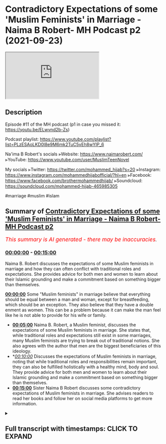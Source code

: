 # Contradictory Expectations of some 'Muslim Feminists' in Marriage - Naima B Robert- MH Podcast p2 (2021-09-23)

<iframe loading='lazy' src='https://www.youtube.com/embed/CF7uM2JcpGE'></iframe>

## Description

Episode #11 of the MH podcast
(p1 in case you missed it: https://youtu.be/ELwvnd2b-Zs)

Podcast playlist: https://www.youtube.com/playlist?list=PLzESAoLKD0l8e9M6mk2TuC5vEh8wYlP_6

Na'ima B Robert's socials
⪢Website: https://www.naimarobert.com/
⪢YouTube: https://www.youtube.com/user/MuslimTeenNovel

My socials
⪢Twitter: https://twitter.com/mohammed_hijab?s=20
⪢Instagram: https://www.instagram.com/mohammedhijabofficial/?hl=en
⪢Facebook: https://www.facebook.com/brothermohammedhijab/
⪢Soundcloud: https://soundcloud.com/mohammed-hijab-465985305

#marriage #muslim #islam

## Summary of [Contradictory Expectations of some 'Muslim Feminists' in Marriage - Naima B Robert- MH Podcast p2](https://www.youtube.com/watch?v=CF7uM2JcpGE)


*<span style="color:red; font-size:125%">This summary is AI generated - there may be inaccuracies</span>. [](/)*

### [00:00:00](https://www.youtube.com/watch?v=CF7uM2JcpGE&t=0) - [00:15:00](https://www.youtube.com/watch?v=CF7uM2JcpGE&t=900)

Naima B. Robert discusses the expectations of some Muslim feminists in marriage and how they can often conflict with traditional roles and expectations. She provides advice for both men and women to learn about their Islamic grounding and make a commitment based on something bigger than themselves.

**[00:00:00](https://www.youtube.com/watch?v=CF7uM2JcpGE&t=0)** Some "Muslim feminists" in marriage believe that everything should be equal between a man and woman, except for breastfeeding, which should be an exception. They also believe that they have a double enment as women. This can be a problem because it can make the man feel like he is not able to provide for his wife or family.
* **[00:05:00](https://www.youtube.com/watch?v=CF7uM2JcpGE&t=300)** Naima B. Robert, a Muslim feminist, discusses the expectations of some Muslim feminists in marriage. She states that, while traditional roles and expectations still exist in some marriages, many Muslim feminists are trying to break out of traditional notions. She also agrees with the author that men are the biggest beneficiaries of this ideology.
* **[00:10:00](https://www.youtube.com/watch?v=CF7uM2JcpGE&t=600)* Discusses the expectations of Muslim feminists in marriage, noting that while traditional roles and responsibilities remain important, they can also be fulfilled holistically with a healthy mind, body and soul. They provide advice for both men and women to learn about their Islamic grounding and make a commitment based on something bigger than themselves.
* **[00:15:00](https://www.youtube.com/watch?v=CF7uM2JcpGE&t=900)** Sister Naima B Robert discusses some contradictory expectations of Muslim feminists in marriage. She advises readers to read her books and follow her on social media platforms to get more information.

<details><summary><h2>Full transcript with timestamps: CLICK TO EXPAND</h2></summary>

[0:00:00](https://youtu.be/CF7uM2JcpGE?t=0) genoa is like i i find the most  
[0:00:02](https://youtu.be/CF7uM2JcpGE?t=2) pernicious  
[0:00:03](https://youtu.be/CF7uM2JcpGE?t=3) and most unacceptable type  
[0:00:06](https://youtu.be/CF7uM2JcpGE?t=6) of feminist as a muslim feminist do you  
[0:00:08](https://youtu.be/CF7uM2JcpGE?t=8) know why  
[0:00:09](https://youtu.be/CF7uM2JcpGE?t=9) because a true feminist like of a second  
[0:00:12](https://youtu.be/CF7uM2JcpGE?t=12) wave  
[0:00:12](https://youtu.be/CF7uM2JcpGE?t=12) complexion or  
[0:00:14](https://youtu.be/CF7uM2JcpGE?t=14) background orientation  
[0:00:17](https://youtu.be/CF7uM2JcpGE?t=17) she would  
[0:00:18](https://youtu.be/CF7uM2JcpGE?t=18) everything's 50 50 domestic housework is  
[0:00:20](https://youtu.be/CF7uM2JcpGE?t=20) 50 50. yeah true and also finances are  
[0:00:23](https://youtu.be/CF7uM2JcpGE?t=23) 50 50. xyz  
[0:00:25](https://youtu.be/CF7uM2JcpGE?t=25) yeah everything is that is what the  
[0:00:27](https://youtu.be/CF7uM2JcpGE?t=27) ideology says  
[0:00:29](https://youtu.be/CF7uM2JcpGE?t=29) yeah negozi who wrote the feminist  
[0:00:30](https://youtu.be/CF7uM2JcpGE?t=30) manifesto said everything should be  
[0:00:32](https://youtu.be/CF7uM2JcpGE?t=32) equal except for breastfeeding and she  
[0:00:33](https://youtu.be/CF7uM2JcpGE?t=33) gave that only there's the only  
[0:00:34](https://youtu.be/CF7uM2JcpGE?t=34) exception in her little pamphlet book  
[0:00:36](https://youtu.be/CF7uM2JcpGE?t=36) that she wrote which is not really an  
[0:00:38](https://youtu.be/CF7uM2JcpGE?t=38) academic book anyway but it's popular so  
[0:00:40](https://youtu.be/CF7uM2JcpGE?t=40) she the everything should be 5050. no  
[0:00:42](https://youtu.be/CF7uM2JcpGE?t=42) problem if everything is 50-50 which  
[0:00:45](https://youtu.be/CF7uM2JcpGE?t=45) means i'm not going to be putting  
[0:00:46](https://youtu.be/CF7uM2JcpGE?t=46) extracting half of my resources for you  
[0:00:49](https://youtu.be/CF7uM2JcpGE?t=49) i'm i'm going to save money i don't need  
[0:00:51](https://youtu.be/CF7uM2JcpGE?t=51) to do this i don't need to protect you  
[0:00:52](https://youtu.be/CF7uM2JcpGE?t=52) the fact protection is 50 50. if someone  
[0:00:54](https://youtu.be/CF7uM2JcpGE?t=54) comes in a burglar i don't need to  
[0:00:55](https://youtu.be/CF7uM2JcpGE?t=55) protect so on all about something 50 50.  
[0:00:58](https://youtu.be/CF7uM2JcpGE?t=58) if i'm if i'm with a feminist i would  
[0:01:00](https://youtu.be/CF7uM2JcpGE?t=60) rather be  
[0:01:02](https://youtu.be/CF7uM2JcpGE?t=62) yeah put a religious if we're just  
[0:01:04](https://youtu.be/CF7uM2JcpGE?t=64) talking just based on the the the the  
[0:01:07](https://youtu.be/CF7uM2JcpGE?t=67) domesticity or lack thereof or the  
[0:01:10](https://youtu.be/CF7uM2JcpGE?t=70) interactivity a domestic interactivity  
[0:01:12](https://youtu.be/CF7uM2JcpGE?t=72) and transactional nature of the domestic  
[0:01:14](https://youtu.be/CF7uM2JcpGE?t=74) environment between man and woman i  
[0:01:16](https://youtu.be/CF7uM2JcpGE?t=76) would rather be with a feminist than i  
[0:01:17](https://youtu.be/CF7uM2JcpGE?t=77) would be with a muslim feminist  
[0:01:19](https://youtu.be/CF7uM2JcpGE?t=79) like a christian i'd rather do a  
[0:01:21](https://youtu.be/CF7uM2JcpGE?t=81) christian family or something why  
[0:01:22](https://youtu.be/CF7uM2JcpGE?t=82) because at least she has a sense of  
[0:01:25](https://youtu.be/CF7uM2JcpGE?t=85) consistent self-consistency everything  
[0:01:27](https://youtu.be/CF7uM2JcpGE?t=87) is 50 50. but the muslim feminist she  
[0:01:30](https://youtu.be/CF7uM2JcpGE?t=90) wants to take the resources which means  
[0:01:32](https://youtu.be/CF7uM2JcpGE?t=92) she wants to not make it 50 50 when it  
[0:01:34](https://youtu.be/CF7uM2JcpGE?t=94) comes to finances and work and  
[0:01:36](https://youtu.be/CF7uM2JcpGE?t=96) protection plus so she wants to take all  
[0:01:39](https://youtu.be/CF7uM2JcpGE?t=99) of the things her entire islamic  
[0:01:40](https://youtu.be/CF7uM2JcpGE?t=100) entitlements plus she wants to have her  
[0:01:42](https://youtu.be/CF7uM2JcpGE?t=102) feministic entitlements so she wants a  
[0:01:44](https://youtu.be/CF7uM2JcpGE?t=104) double entitlement  
[0:01:46](https://youtu.be/CF7uM2JcpGE?t=106) that woman is a leech that woman is just  
[0:01:48](https://youtu.be/CF7uM2JcpGE?t=108) a leech and she needs to be called out  
[0:01:50](https://youtu.be/CF7uM2JcpGE?t=110) in the community people like yourself  
[0:01:52](https://youtu.be/CF7uM2JcpGE?t=112) need to say listen don't reach off the  
[0:01:53](https://youtu.be/CF7uM2JcpGE?t=113) man you choose what you want to be you  
[0:01:55](https://youtu.be/CF7uM2JcpGE?t=115) want to be a muslim this is islam you  
[0:01:57](https://youtu.be/CF7uM2JcpGE?t=117) know this feminism is different and you  
[0:01:59](https://youtu.be/CF7uM2JcpGE?t=119) can't mix and if you want to be both  
[0:02:01](https://youtu.be/CF7uM2JcpGE?t=121) then you're going to end up being a  
[0:02:02](https://youtu.be/CF7uM2JcpGE?t=122) leech a charity you're a charity you are  
[0:02:04](https://youtu.be/CF7uM2JcpGE?t=124) a charity you might as well go to oxfam  
[0:02:06](https://youtu.be/CF7uM2JcpGE?t=126) and put your hands out like this this is  
[0:02:08](https://youtu.be/CF7uM2JcpGE?t=128) what you should do what would you  
[0:02:10](https://youtu.be/CF7uM2JcpGE?t=130) respect i'm sorry i'm going out but this  
[0:02:12](https://youtu.be/CF7uM2JcpGE?t=132) the entitled nature of some people that  
[0:02:14](https://youtu.be/CF7uM2JcpGE?t=134) want both if you if you want 50 50 then  
[0:02:17](https://youtu.be/CF7uM2JcpGE?t=137) you have to provide 50 50.  
[0:02:19](https://youtu.be/CF7uM2JcpGE?t=139) right right you do you see the point  
[0:02:21](https://youtu.be/CF7uM2JcpGE?t=141) here yeah no i totally get your point  
[0:02:23](https://youtu.be/CF7uM2JcpGE?t=143) and i think it's interesting it's  
[0:02:24](https://youtu.be/CF7uM2JcpGE?t=144) anecdotally again um the the experience  
[0:02:28](https://youtu.be/CF7uM2JcpGE?t=148) of of brothers kind of on these  
[0:02:30](https://youtu.be/CF7uM2JcpGE?t=150) matrimonial apps etc is pretty much what  
[0:02:33](https://youtu.be/CF7uM2JcpGE?t=153) you're saying so i'm i'm hearing again  
[0:02:35](https://youtu.be/CF7uM2JcpGE?t=155) and again about sisters who  
[0:02:38](https://youtu.be/CF7uM2JcpGE?t=158) want the traditional benefits exactly i  
[0:02:40](https://youtu.be/CF7uM2JcpGE?t=160) don't want the traditional  
[0:02:41](https://youtu.be/CF7uM2JcpGE?t=161) responsibilities  
[0:02:43](https://youtu.be/CF7uM2JcpGE?t=163) this is beautiful they want the  
[0:02:44](https://youtu.be/CF7uM2JcpGE?t=164) tradition what i was trying to say for  
[0:02:46](https://youtu.be/CF7uM2JcpGE?t=166) like four or five minutes you said it in  
[0:02:47](https://youtu.be/CF7uM2JcpGE?t=167) like one sentence they want the  
[0:02:50](https://youtu.be/CF7uM2JcpGE?t=170) traditional benefits but they do not  
[0:02:52](https://youtu.be/CF7uM2JcpGE?t=172) want the traditional responsibilities  
[0:02:54](https://youtu.be/CF7uM2JcpGE?t=174) they don't want that role so a sister  
[0:02:56](https://youtu.be/CF7uM2JcpGE?t=176) will say islamically you have to provide  
[0:02:59](https://youtu.be/CF7uM2JcpGE?t=179) for me you have to pay off my car you  
[0:03:01](https://youtu.be/CF7uM2JcpGE?t=181) have to do this you know i i like this i  
[0:03:04](https://youtu.be/CF7uM2JcpGE?t=184) like this i like that financially and if  
[0:03:06](https://youtu.be/CF7uM2JcpGE?t=186) you can't provide financially this  
[0:03:07](https://youtu.be/CF7uM2JcpGE?t=187) conversation is over okay it's over it  
[0:03:10](https://youtu.be/CF7uM2JcpGE?t=190) doesn't matter the sister can be she's  
[0:03:12](https://youtu.be/CF7uM2JcpGE?t=192) got three kids she could be 45 years old  
[0:03:14](https://youtu.be/CF7uM2JcpGE?t=194) and i know you know people don't like  
[0:03:16](https://youtu.be/CF7uM2JcpGE?t=196) this but some of us and i'm gonna say us  
[0:03:20](https://youtu.be/CF7uM2JcpGE?t=200) because i'm not pointing fingers here  
[0:03:22](https://youtu.be/CF7uM2JcpGE?t=202) i'm looking in the mirror  
[0:03:23](https://youtu.be/CF7uM2JcpGE?t=203) okay  
[0:03:24](https://youtu.be/CF7uM2JcpGE?t=204) i want people to understand that i'm not  
[0:03:26](https://youtu.be/CF7uM2JcpGE?t=206) pointing fingers at anyone i'm looking  
[0:03:28](https://youtu.be/CF7uM2JcpGE?t=208) in the mirror and i'm very well aware  
[0:03:31](https://youtu.be/CF7uM2JcpGE?t=211) that some people masha allah at certain  
[0:03:34](https://youtu.be/CF7uM2JcpGE?t=214) stages of life allah has blessed them  
[0:03:36](https://youtu.be/CF7uM2JcpGE?t=216) with certain things where masha'allah  
[0:03:37](https://youtu.be/CF7uM2JcpGE?t=217) they they can make demands and people  
[0:03:40](https://youtu.be/CF7uM2JcpGE?t=220) fall over themselves to fulfill those  
[0:03:41](https://youtu.be/CF7uM2JcpGE?t=221) demands mashallah because they they're  
[0:03:43](https://youtu.be/CF7uM2JcpGE?t=223) highly sought after they're highly  
[0:03:45](https://youtu.be/CF7uM2JcpGE?t=225) prized right if you're a sister who is  
[0:03:47](https://youtu.be/CF7uM2JcpGE?t=227) older you have children or you've been  
[0:03:49](https://youtu.be/CF7uM2JcpGE?t=229) divorced whatever the case may be right  
[0:03:52](https://youtu.be/CF7uM2JcpGE?t=232) you don't want to have any more kids  
[0:03:53](https://youtu.be/CF7uM2JcpGE?t=233) okay uh you you've got your and the  
[0:03:55](https://youtu.be/CF7uM2JcpGE?t=235) thing is what i've also found is  
[0:03:58](https://youtu.be/CF7uM2JcpGE?t=238) with us as women the older we get  
[0:04:01](https://youtu.be/CF7uM2JcpGE?t=241) the more life experience we've had the  
[0:04:03](https://youtu.be/CF7uM2JcpGE?t=243) more we've been married the more we've  
[0:04:04](https://youtu.be/CF7uM2JcpGE?t=244) had children the more demanding we  
[0:04:07](https://youtu.be/CF7uM2JcpGE?t=247) become not the less the more demanding  
[0:04:10](https://youtu.be/CF7uM2JcpGE?t=250) we become so by the time you're 35 and  
[0:04:12](https://youtu.be/CF7uM2JcpGE?t=252) on your second marriage or you're 40 and  
[0:04:14](https://youtu.be/CF7uM2JcpGE?t=254) you want to find your third husband your  
[0:04:16](https://youtu.be/CF7uM2JcpGE?t=256) list of what you want and what you won't  
[0:04:18](https://youtu.be/CF7uM2JcpGE?t=258) put up with etc is very long now because  
[0:04:21](https://youtu.be/CF7uM2JcpGE?t=261) you've been you've experienced certain  
[0:04:23](https://youtu.be/CF7uM2JcpGE?t=263) things you came out of the first  
[0:04:24](https://youtu.be/CF7uM2JcpGE?t=264) marriage you're like well i don't want  
[0:04:25](https://youtu.be/CF7uM2JcpGE?t=265) that again now that's new things added  
[0:04:27](https://youtu.be/CF7uM2JcpGE?t=267) to your list  
[0:04:29](https://youtu.be/CF7uM2JcpGE?t=269) is it more of a  
[0:04:31](https://youtu.be/CF7uM2JcpGE?t=271) um  
[0:04:32](https://youtu.be/CF7uM2JcpGE?t=272) is it more of a negative thing rather  
[0:04:34](https://youtu.be/CF7uM2JcpGE?t=274) than it is an affirmative thing like  
[0:04:36](https://youtu.be/CF7uM2JcpGE?t=276) maybe it could be because i don't want  
[0:04:38](https://youtu.be/CF7uM2JcpGE?t=278) this i don't want this  
[0:04:40](https://youtu.be/CF7uM2JcpGE?t=280) it could be that i'm not going to do  
[0:04:41](https://youtu.be/CF7uM2JcpGE?t=281) this again i'm not going to go for that  
[0:04:42](https://youtu.be/CF7uM2JcpGE?t=282) kind of guy  
[0:04:43](https://youtu.be/CF7uM2JcpGE?t=283) but i think the point that i'm making  
[0:04:44](https://youtu.be/CF7uM2JcpGE?t=284) anyway  
[0:04:45](https://youtu.be/CF7uM2JcpGE?t=285) is um aside from all of that because  
[0:04:47](https://youtu.be/CF7uM2JcpGE?t=287) maybe somebody was hearing this and say  
[0:04:48](https://youtu.be/CF7uM2JcpGE?t=288) well that's not me you know i'm not like  
[0:04:50](https://youtu.be/CF7uM2JcpGE?t=290) that i don't know anybody like that  
[0:04:52](https://youtu.be/CF7uM2JcpGE?t=292) which is fair enough the point that i'm  
[0:04:54](https://youtu.be/CF7uM2JcpGE?t=294) making is while you cis are making all  
[0:04:56](https://youtu.be/CF7uM2JcpGE?t=296) those demands those islamic very islamic  
[0:04:58](https://youtu.be/CF7uM2JcpGE?t=298) demands traditional demands on this man  
[0:05:01](https://youtu.be/CF7uM2JcpGE?t=301) you're saying out of your mouth i don't  
[0:05:04](https://youtu.be/CF7uM2JcpGE?t=304) cook i don't clean um  
[0:05:07](https://youtu.be/CF7uM2JcpGE?t=307) i'm not going to obey i don't wear hijab  
[0:05:12](https://youtu.be/CF7uM2JcpGE?t=312) you might as well just say whatever go  
[0:05:13](https://youtu.be/CF7uM2JcpGE?t=313) marry uh my sister but  
[0:05:16](https://youtu.be/CF7uM2JcpGE?t=316) but this is this is for me  
[0:05:18](https://youtu.be/CF7uM2JcpGE?t=318) why i'm having this conversation i'm  
[0:05:20](https://youtu.be/CF7uM2JcpGE?t=320) trying to have this conversation  
[0:05:21](https://youtu.be/CF7uM2JcpGE?t=321) inshallah with sisters is  
[0:05:23](https://youtu.be/CF7uM2JcpGE?t=323) this is where the realism comes in this  
[0:05:25](https://youtu.be/CF7uM2JcpGE?t=325) is where the pragmatism comes in this is  
[0:05:27](https://youtu.be/CF7uM2JcpGE?t=327) where you can't have the traditional  
[0:05:29](https://youtu.be/CF7uM2JcpGE?t=329) benefits without the traditional role if  
[0:05:31](https://youtu.be/CF7uM2JcpGE?t=331) you want a man to perform the  
[0:05:34](https://youtu.be/CF7uM2JcpGE?t=334) traditional function guess what he's  
[0:05:36](https://youtu.be/CF7uM2JcpGE?t=336) looking for a woman who's going to  
[0:05:38](https://youtu.be/CF7uM2JcpGE?t=338) perform her traditional function so  
[0:05:41](https://youtu.be/CF7uM2JcpGE?t=341) you don't have to go for a traditional  
[0:05:42](https://youtu.be/CF7uM2JcpGE?t=342) man that's your choice but if you want  
[0:05:44](https://youtu.be/CF7uM2JcpGE?t=344) the traditional man and the benefits  
[0:05:46](https://youtu.be/CF7uM2JcpGE?t=346) that come with that you need to somehow  
[0:05:48](https://youtu.be/CF7uM2JcpGE?t=348) get okay with the idea of being the  
[0:05:50](https://youtu.be/CF7uM2JcpGE?t=350) traditional wife because being a  
[0:05:52](https://youtu.be/CF7uM2JcpGE?t=352) traditional wife it looks a certain way  
[0:05:54](https://youtu.be/CF7uM2JcpGE?t=354) just like a traditional husband looks a  
[0:05:55](https://youtu.be/CF7uM2JcpGE?t=355) certain way no one's forcing you to to  
[0:05:57](https://youtu.be/CF7uM2JcpGE?t=357) go that route it's up to you it's your  
[0:05:59](https://youtu.be/CF7uM2JcpGE?t=359) choice but you can't have both you can't  
[0:06:01](https://youtu.be/CF7uM2JcpGE?t=361) have it both ways you can't say  
[0:06:04](https://youtu.be/CF7uM2JcpGE?t=364) you you don't get to tell me to do this  
[0:06:06](https://youtu.be/CF7uM2JcpGE?t=366) uh i'm you know i'm not going to let a  
[0:06:07](https://youtu.be/CF7uM2JcpGE?t=367) man tell me to do that  
[0:06:10](https://youtu.be/CF7uM2JcpGE?t=370) but you have to pay my bills though  
[0:06:11](https://youtu.be/CF7uM2JcpGE?t=371) because islam said exactly exactly but  
[0:06:14](https://youtu.be/CF7uM2JcpGE?t=374) and i'm the same woman or maybe  
[0:06:16](https://youtu.be/CF7uM2JcpGE?t=376) sometimes this is an archetypal woman  
[0:06:17](https://youtu.be/CF7uM2JcpGE?t=377) right it's not talking about a woman but  
[0:06:20](https://youtu.be/CF7uM2JcpGE?t=380) the same archetypal type of woman we're  
[0:06:21](https://youtu.be/CF7uM2JcpGE?t=381) talking about here she will  
[0:06:24](https://youtu.be/CF7uM2JcpGE?t=384) uh she will easily bow the knee when it  
[0:06:27](https://youtu.be/CF7uM2JcpGE?t=387) comes to her white  
[0:06:30](https://youtu.be/CF7uM2JcpGE?t=390) boss  
[0:06:31](https://youtu.be/CF7uM2JcpGE?t=391) mcdonald's or whatever she's working or  
[0:06:33](https://youtu.be/CF7uM2JcpGE?t=393) in the car wash or i don't know where  
[0:06:36](https://youtu.be/CF7uM2JcpGE?t=396) where she works anywhere she may work in  
[0:06:38](https://youtu.be/CF7uM2JcpGE?t=398) the cleaning cleaning place or it could  
[0:06:40](https://youtu.be/CF7uM2JcpGE?t=400) be in the office where she has to even  
[0:06:41](https://youtu.be/CF7uM2JcpGE?t=401) flirt with the man a little bit to get  
[0:06:43](https://youtu.be/CF7uM2JcpGE?t=403) where she wants so she is contextual  
[0:06:46](https://youtu.be/CF7uM2JcpGE?t=406) it's not about oh i i don't i believe in  
[0:06:48](https://youtu.be/CF7uM2JcpGE?t=408) obedience you do believe in obedience  
[0:06:51](https://youtu.be/CF7uM2JcpGE?t=411) every single society instructor works on  
[0:06:54](https://youtu.be/CF7uM2JcpGE?t=414) a  
[0:06:55](https://youtu.be/CF7uM2JcpGE?t=415) type of hierarchy you know we as muslims  
[0:06:57](https://youtu.be/CF7uM2JcpGE?t=417) we are we believe in a complementarity  
[0:07:00](https://youtu.be/CF7uM2JcpGE?t=420) between man and woman we don't believe  
[0:07:01](https://youtu.be/CF7uM2JcpGE?t=421) in egality between them we believe in a  
[0:07:03](https://youtu.be/CF7uM2JcpGE?t=423) hierarchical managerial structure just  
[0:07:06](https://youtu.be/CF7uM2JcpGE?t=426) as you would expect if you went and  
[0:07:07](https://youtu.be/CF7uM2JcpGE?t=427) worked in a secondary school i was i  
[0:07:09](https://youtu.be/CF7uM2JcpGE?t=429) worked in many secondary schools the  
[0:07:11](https://youtu.be/CF7uM2JcpGE?t=431) expectation is is actually quite  
[0:07:13](https://youtu.be/CF7uM2JcpGE?t=433) sometimes disturbing you come in the  
[0:07:15](https://youtu.be/CF7uM2JcpGE?t=435) head teacher comes in and all the women  
[0:07:17](https://youtu.be/CF7uM2JcpGE?t=437) are going around him like sorry uh  
[0:07:19](https://youtu.be/CF7uM2JcpGE?t=439) concubines around the  
[0:07:21](https://youtu.be/CF7uM2JcpGE?t=441) something you know you think what the  
[0:07:22](https://youtu.be/CF7uM2JcpGE?t=442) hell like you know every little word she  
[0:07:24](https://youtu.be/CF7uM2JcpGE?t=444) says scared  
[0:07:25](https://youtu.be/CF7uM2JcpGE?t=445) the same woman she's the biggest  
[0:07:26](https://youtu.be/CF7uM2JcpGE?t=446) feminist when she goes home  
[0:07:28](https://youtu.be/CF7uM2JcpGE?t=448) this is yeah it's it's it actually blows  
[0:07:31](https://youtu.be/CF7uM2JcpGE?t=451) my blood especially when it comes from  
[0:07:32](https://youtu.be/CF7uM2JcpGE?t=452) the muslim community like oh you're your  
[0:07:34](https://youtu.be/CF7uM2JcpGE?t=454) husband you're lying without him at home  
[0:07:36](https://youtu.be/CF7uM2JcpGE?t=456) but when you go to you don't replace  
[0:07:37](https://youtu.be/CF7uM2JcpGE?t=457) that work you know the man can tell you  
[0:07:39](https://youtu.be/CF7uM2JcpGE?t=459) what he wants whatever you do yeah yeah  
[0:07:41](https://youtu.be/CF7uM2JcpGE?t=461) but he's paying me but he's it's the  
[0:07:42](https://youtu.be/CF7uM2JcpGE?t=462) same transactional kind of thing  
[0:07:44](https://youtu.be/CF7uM2JcpGE?t=464) but he's the thing you're getting all  
[0:07:45](https://youtu.be/CF7uM2JcpGE?t=465) these benefits as well from the man in  
[0:07:47](https://youtu.be/CF7uM2JcpGE?t=467) fact he's willing to do your husband as  
[0:07:49](https://youtu.be/CF7uM2JcpGE?t=469) well before  
[0:07:50](https://youtu.be/CF7uM2JcpGE?t=470) you right  
[0:07:51](https://youtu.be/CF7uM2JcpGE?t=471) so i feel like it's just it is actually  
[0:07:54](https://youtu.be/CF7uM2JcpGE?t=474) wholesale acceptance without resistance  
[0:07:57](https://youtu.be/CF7uM2JcpGE?t=477) these ideologies of the west which  
[0:07:59](https://youtu.be/CF7uM2JcpGE?t=479) position a woman as only acceptable  
[0:08:03](https://youtu.be/CF7uM2JcpGE?t=483) or um  
[0:08:05](https://youtu.be/CF7uM2JcpGE?t=485) you know even viable as a subject  
[0:08:08](https://youtu.be/CF7uM2JcpGE?t=488) if she's in the work environment and  
[0:08:10](https://youtu.be/CF7uM2JcpGE?t=490) that's what the only context where  
[0:08:11](https://youtu.be/CF7uM2JcpGE?t=491) obedience makes sense but yeah oral  
[0:08:14](https://youtu.be/CF7uM2JcpGE?t=494) farron says something really good in his  
[0:08:15](https://youtu.be/CF7uM2JcpGE?t=495) book you know he's got a book called the  
[0:08:17](https://youtu.be/CF7uM2JcpGE?t=497) myth of male power and he also  
[0:08:20](https://youtu.be/CF7uM2JcpGE?t=500) boy crisis  
[0:08:21](https://youtu.be/CF7uM2JcpGE?t=501) oh yes i've heard of that yeah is it  
[0:08:23](https://youtu.be/CF7uM2JcpGE?t=503) where he taught his recent book but the  
[0:08:25](https://youtu.be/CF7uM2JcpGE?t=505) classic book that he wrote was called  
[0:08:26](https://youtu.be/CF7uM2JcpGE?t=506) the myth of male power and in that book  
[0:08:29](https://youtu.be/CF7uM2JcpGE?t=509) he basically he gives the example of a  
[0:08:31](https://youtu.be/CF7uM2JcpGE?t=511) woman  
[0:08:32](https://youtu.be/CF7uM2JcpGE?t=512) who works in a corporate environment  
[0:08:33](https://youtu.be/CF7uM2JcpGE?t=513) yeah  
[0:08:34](https://youtu.be/CF7uM2JcpGE?t=514) and he he says what would like this  
[0:08:36](https://youtu.be/CF7uM2JcpGE?t=516) archetypal woman what would she think if  
[0:08:38](https://youtu.be/CF7uM2JcpGE?t=518) she's now in charge of more people  
[0:08:40](https://youtu.be/CF7uM2JcpGE?t=520) would she think that that's an expansion  
[0:08:42](https://youtu.be/CF7uM2JcpGE?t=522) of her power or influence or what she  
[0:08:44](https://youtu.be/CF7uM2JcpGE?t=524) thinks that is less power influence he  
[0:08:46](https://youtu.be/CF7uM2JcpGE?t=526) says she would think that it's an  
[0:08:48](https://youtu.be/CF7uM2JcpGE?t=528) expansion of her parent influence when  
[0:08:50](https://youtu.be/CF7uM2JcpGE?t=530) she goes home and she has more kids she  
[0:08:51](https://youtu.be/CF7uM2JcpGE?t=531) she sees as more of a burden she's  
[0:08:53](https://youtu.be/CF7uM2JcpGE?t=533) encumbered with those children she's  
[0:08:55](https://youtu.be/CF7uM2JcpGE?t=535) burdened with them  
[0:08:56](https://youtu.be/CF7uM2JcpGE?t=536) but she has more influence on the  
[0:08:58](https://youtu.be/CF7uM2JcpGE?t=538) children and will have more influence on  
[0:09:00](https://youtu.be/CF7uM2JcpGE?t=540) those children than she could or ever  
[0:09:01](https://youtu.be/CF7uM2JcpGE?t=541) will have influence on those employees  
[0:09:04](https://youtu.be/CF7uM2JcpGE?t=544) it's the same paradigm but different  
[0:09:05](https://youtu.be/CF7uM2JcpGE?t=545) environment the moment it moves into the  
[0:09:07](https://youtu.be/CF7uM2JcpGE?t=547) domestic environment  
[0:09:09](https://youtu.be/CF7uM2JcpGE?t=549) the moment drudgery starts to appear  
[0:09:12](https://youtu.be/CF7uM2JcpGE?t=552) this domestic drudgery  
[0:09:14](https://youtu.be/CF7uM2JcpGE?t=554) starts to appear and becomes uh the  
[0:09:17](https://youtu.be/CF7uM2JcpGE?t=557) prevailing narrative theme as you said  
[0:09:20](https://youtu.be/CF7uM2JcpGE?t=560) you know honestly it's like if it's in  
[0:09:21](https://youtu.be/CF7uM2JcpGE?t=561) this context it's oppression if it's in  
[0:09:23](https://youtu.be/CF7uM2JcpGE?t=563) this context it's professionalism you  
[0:09:25](https://youtu.be/CF7uM2JcpGE?t=565) see how they change the words you're  
[0:09:27](https://youtu.be/CF7uM2JcpGE?t=567) being professional professional when  
[0:09:30](https://youtu.be/CF7uM2JcpGE?t=570) you're listening to your boss but you  
[0:09:31](https://youtu.be/CF7uM2JcpGE?t=571) are  
[0:09:32](https://youtu.be/CF7uM2JcpGE?t=572) you are a slave oppressed at home when  
[0:09:35](https://youtu.be/CF7uM2JcpGE?t=575) you're in the house you know listening  
[0:09:36](https://youtu.be/CF7uM2JcpGE?t=576) to the hierarchy  
[0:09:38](https://youtu.be/CF7uM2JcpGE?t=578) and it's just it's a play on lexicon and  
[0:09:40](https://youtu.be/CF7uM2JcpGE?t=580) they've been able to dupe half of the  
[0:09:42](https://youtu.be/CF7uM2JcpGE?t=582) population so they can pull them out of  
[0:09:44](https://youtu.be/CF7uM2JcpGE?t=584) homes so that they can stimulate their  
[0:09:45](https://youtu.be/CF7uM2JcpGE?t=585) economies and  
[0:09:48](https://youtu.be/CF7uM2JcpGE?t=588) and quite frankly  
[0:09:49](https://youtu.be/CF7uM2JcpGE?t=589) they men are the biggest beneficiaries  
[0:09:51](https://youtu.be/CF7uM2JcpGE?t=591) of this ideology sure  
[0:09:53](https://youtu.be/CF7uM2JcpGE?t=593) i i was just true i 100 100 agree with  
[0:09:56](https://youtu.be/CF7uM2JcpGE?t=596) you i i agree because you know the the  
[0:09:58](https://youtu.be/CF7uM2JcpGE?t=598) anyway alhamdulillah i think  
[0:10:01](https://youtu.be/CF7uM2JcpGE?t=601) the the steep decline that you know  
[0:10:03](https://youtu.be/CF7uM2JcpGE?t=603) we've seen in terms of you know sexual  
[0:10:05](https://youtu.be/CF7uM2JcpGE?t=605) morality since the 60s  
[0:10:08](https://youtu.be/CF7uM2JcpGE?t=608) um  
[0:10:09](https://youtu.be/CF7uM2JcpGE?t=609) i think our deen has managed to  
[0:10:11](https://youtu.be/CF7uM2JcpGE?t=611) to to to shield us from the worst of  
[0:10:14](https://youtu.be/CF7uM2JcpGE?t=614) that  
[0:10:15](https://youtu.be/CF7uM2JcpGE?t=615) obviously in muslim countries there is a  
[0:10:17](https://youtu.be/CF7uM2JcpGE?t=617) slow burn  
[0:10:19](https://youtu.be/CF7uM2JcpGE?t=619) um but for lots of different reasons it  
[0:10:21](https://youtu.be/CF7uM2JcpGE?t=621) just hasn't been you know sort of steep  
[0:10:24](https://youtu.be/CF7uM2JcpGE?t=624) downwards whatever as it is in the west  
[0:10:26](https://youtu.be/CF7uM2JcpGE?t=626) but but but even if we are not having  
[0:10:29](https://youtu.be/CF7uM2JcpGE?t=629) you know partners before marriage if  
[0:10:31](https://youtu.be/CF7uM2JcpGE?t=631) even if we're not kind of having a hot  
[0:10:33](https://youtu.be/CF7uM2JcpGE?t=633) girl summer and all of that kind of  
[0:10:34](https://youtu.be/CF7uM2JcpGE?t=634) thing the ideas are all around us and  
[0:10:37](https://youtu.be/CF7uM2JcpGE?t=637) that's why i think it's really important  
[0:10:39](https://youtu.be/CF7uM2JcpGE?t=639) to have these open conversations and  
[0:10:41](https://youtu.be/CF7uM2JcpGE?t=641) really get young men and women  
[0:10:44](https://youtu.be/CF7uM2JcpGE?t=644) to examine the forces around them and  
[0:10:47](https://youtu.be/CF7uM2JcpGE?t=647) examine the ideas that they're  
[0:10:48](https://youtu.be/CF7uM2JcpGE?t=648) surrounded by and and learn more about  
[0:10:51](https://youtu.be/CF7uM2JcpGE?t=651) their islamic grounding so that they  
[0:10:53](https://youtu.be/CF7uM2JcpGE?t=653) have an effective filter for those ideas  
[0:10:56](https://youtu.be/CF7uM2JcpGE?t=656) that are around us  
[0:10:58](https://youtu.be/CF7uM2JcpGE?t=658) otherwise we're just going to go the way  
[0:10:59](https://youtu.be/CF7uM2JcpGE?t=659) the way of the people went before we're  
[0:11:01](https://youtu.be/CF7uM2JcpGE?t=661) just going to follow them like a lizard  
[0:11:02](https://youtu.be/CF7uM2JcpGE?t=662) and a hole you're right to finalize this  
[0:11:04](https://youtu.be/CF7uM2JcpGE?t=664) discussion it's been a pleasure talking  
[0:11:05](https://youtu.be/CF7uM2JcpGE?t=665) to you by the way and allah has been  
[0:11:07](https://youtu.be/CF7uM2JcpGE?t=667) very very fruitful  
[0:11:08](https://youtu.be/CF7uM2JcpGE?t=668) uh and i thank you so much for all your  
[0:11:10](https://youtu.be/CF7uM2JcpGE?t=670) insights they have been good and you've  
[0:11:11](https://youtu.be/CF7uM2JcpGE?t=671) articulated yourself very well i'm going  
[0:11:13](https://youtu.be/CF7uM2JcpGE?t=673) to steal some of your articulations and  
[0:11:14](https://youtu.be/CF7uM2JcpGE?t=674) repackage them one way traditional roles  
[0:11:16](https://youtu.be/CF7uM2JcpGE?t=676) traditional responsibilities you know  
[0:11:19](https://youtu.be/CF7uM2JcpGE?t=679) it's there you you have the gift of  
[0:11:22](https://youtu.be/CF7uM2JcpGE?t=682) of being able to to summarize things but  
[0:11:24](https://youtu.be/CF7uM2JcpGE?t=684) i was going to ask you this question  
[0:11:26](https://youtu.be/CF7uM2JcpGE?t=686) which is  
[0:11:27](https://youtu.be/CF7uM2JcpGE?t=687) a parting advice now for muslim men a  
[0:11:30](https://youtu.be/CF7uM2JcpGE?t=690) muslim woman young let's say call them  
[0:11:32](https://youtu.be/CF7uM2JcpGE?t=692) millennials call them whatever you want  
[0:11:33](https://youtu.be/CF7uM2JcpGE?t=693) starting up yeah this this channel the  
[0:11:35](https://youtu.be/CF7uM2JcpGE?t=695) demographic of it  
[0:11:37](https://youtu.be/CF7uM2JcpGE?t=697) maybe 18 to 35 18 to 45 that's the kind  
[0:11:39](https://youtu.be/CF7uM2JcpGE?t=699) of major age group there so  
[0:11:42](https://youtu.be/CF7uM2JcpGE?t=702) a lot of men a lot of women are gonna  
[0:11:43](https://youtu.be/CF7uM2JcpGE?t=703) start families and stuff like that  
[0:11:46](https://youtu.be/CF7uM2JcpGE?t=706) what advice would you give a young man  
[0:11:48](https://youtu.be/CF7uM2JcpGE?t=708) let's start with the man right advice  
[0:11:50](https://youtu.be/CF7uM2JcpGE?t=710) you would give based on your extensive  
[0:11:51](https://youtu.be/CF7uM2JcpGE?t=711) experience in the community and your own  
[0:11:53](https://youtu.be/CF7uM2JcpGE?t=713) life experience  
[0:11:54](https://youtu.be/CF7uM2JcpGE?t=714) on how to what to look out for what are  
[0:11:57](https://youtu.be/CF7uM2JcpGE?t=717) the blind spots what should we do what  
[0:11:58](https://youtu.be/CF7uM2JcpGE?t=718) should we look out for  
[0:12:00](https://youtu.be/CF7uM2JcpGE?t=720) a young man starting up and the same  
[0:12:01](https://youtu.be/CF7uM2JcpGE?t=721) advice for a young woman  
[0:12:04](https://youtu.be/CF7uM2JcpGE?t=724) so the first thing that i would say is  
[0:12:06](https://youtu.be/CF7uM2JcpGE?t=726) echoing what we said before which is to  
[0:12:08](https://youtu.be/CF7uM2JcpGE?t=728) get your grounding in your deen  
[0:12:10](https://youtu.be/CF7uM2JcpGE?t=730) the second thing i would say is  
[0:12:12](https://youtu.be/CF7uM2JcpGE?t=732) pay attention to your mental health  
[0:12:14](https://youtu.be/CF7uM2JcpGE?t=734) and make sure that you are healthy  
[0:12:18](https://youtu.be/CF7uM2JcpGE?t=738) mind body soul  
[0:12:19](https://youtu.be/CF7uM2JcpGE?t=739) because a healthy person moving forward  
[0:12:21](https://youtu.be/CF7uM2JcpGE?t=741) in life into a partnership with another  
[0:12:23](https://youtu.be/CF7uM2JcpGE?t=743) healthy person what do you have have a  
[0:12:25](https://youtu.be/CF7uM2JcpGE?t=745) healthy marriage so that advice is for  
[0:12:27](https://youtu.be/CF7uM2JcpGE?t=747) both is to learn your deen and get  
[0:12:30](https://youtu.be/CF7uM2JcpGE?t=750) healthy  
[0:12:31](https://youtu.be/CF7uM2JcpGE?t=751) i mean that holistically mind body and  
[0:12:33](https://youtu.be/CF7uM2JcpGE?t=753) soul get healthy if you're struggling  
[0:12:35](https://youtu.be/CF7uM2JcpGE?t=755) get help if you are confused get help  
[0:12:39](https://youtu.be/CF7uM2JcpGE?t=759) you know don't think that a marriage or  
[0:12:41](https://youtu.be/CF7uM2JcpGE?t=761) a husband or a wife is going to solve  
[0:12:43](https://youtu.be/CF7uM2JcpGE?t=763) any issues that you have any anything  
[0:12:45](https://youtu.be/CF7uM2JcpGE?t=765) that you're carrying with you you don't  
[0:12:47](https://youtu.be/CF7uM2JcpGE?t=767) want to take that into a marriage right  
[0:12:49](https://youtu.be/CF7uM2JcpGE?t=769) you've got any addictions anything like  
[0:12:50](https://youtu.be/CF7uM2JcpGE?t=770) that and i say this because this  
[0:12:52](https://youtu.be/CF7uM2JcpGE?t=772) generation it seems to be is the  
[0:12:54](https://youtu.be/CF7uM2JcpGE?t=774) mentally the most fragile generation  
[0:12:56](https://youtu.be/CF7uM2JcpGE?t=776) that we've probably ever seen you know  
[0:12:57](https://youtu.be/CF7uM2JcpGE?t=777) this is the generation where we have you  
[0:13:00](https://youtu.be/CF7uM2JcpGE?t=780) know just off the charts level of  
[0:13:02](https://youtu.be/CF7uM2JcpGE?t=782) depression anxiety suicidal thoughts  
[0:13:04](https://youtu.be/CF7uM2JcpGE?t=784) self-harm and muslims have it too we're  
[0:13:06](https://youtu.be/CF7uM2JcpGE?t=786) not immune even  
[0:13:08](https://youtu.be/CF7uM2JcpGE?t=788) where you're on instagram and tick-tock  
[0:13:10](https://youtu.be/CF7uM2JcpGE?t=790) okay it's game over right so that's what  
[0:13:13](https://youtu.be/CF7uM2JcpGE?t=793) i would say the first thing learn your  
[0:13:15](https://youtu.be/CF7uM2JcpGE?t=795) deen and get healthy and  
[0:13:17](https://youtu.be/CF7uM2JcpGE?t=797) choose a healthy partner understand what  
[0:13:19](https://youtu.be/CF7uM2JcpGE?t=799) it means to be a wife understand what it  
[0:13:22](https://youtu.be/CF7uM2JcpGE?t=802) means to be a husband and actively learn  
[0:13:24](https://youtu.be/CF7uM2JcpGE?t=804) and cultivate those qualities within you  
[0:13:27](https://youtu.be/CF7uM2JcpGE?t=807) unfortunately it's something that it's  
[0:13:29](https://youtu.be/CF7uM2JcpGE?t=809) not really spoken about  
[0:13:31](https://youtu.be/CF7uM2JcpGE?t=811) what does it mean to be a wife i was  
[0:13:32](https://youtu.be/CF7uM2JcpGE?t=812) thinking to myself if i was to do a  
[0:13:34](https://youtu.be/CF7uM2JcpGE?t=814) video for example you know are you wife  
[0:13:36](https://youtu.be/CF7uM2JcpGE?t=816) material i don't actually think that a  
[0:13:38](https://youtu.be/CF7uM2JcpGE?t=818) lot of young people could even say what  
[0:13:39](https://youtu.be/CF7uM2JcpGE?t=819) wife material is  
[0:13:41](https://youtu.be/CF7uM2JcpGE?t=821) you know what i mean husband material i  
[0:13:43](https://youtu.be/CF7uM2JcpGE?t=823) think people know kind of what husband  
[0:13:44](https://youtu.be/CF7uM2JcpGE?t=824) material is okay i need to provide and  
[0:13:46](https://youtu.be/CF7uM2JcpGE?t=826) protect you know whatever but wife  
[0:13:48](https://youtu.be/CF7uM2JcpGE?t=828) material i think a lot of people are  
[0:13:50](https://youtu.be/CF7uM2JcpGE?t=830) confused because we've got  
[0:13:52](https://youtu.be/CF7uM2JcpGE?t=832) our own way of valuing ourselves as  
[0:13:55](https://youtu.be/CF7uM2JcpGE?t=835) women that has nothing to do with being  
[0:13:57](https://youtu.be/CF7uM2JcpGE?t=837) a wife and it has nothing to do with  
[0:13:59](https://youtu.be/CF7uM2JcpGE?t=839) what men are looking for when they look  
[0:14:01](https://youtu.be/CF7uM2JcpGE?t=841) for a wife right  
[0:14:02](https://youtu.be/CF7uM2JcpGE?t=842) so so these are some of the  
[0:14:03](https://youtu.be/CF7uM2JcpGE?t=843) conversations to have with yourself main  
[0:14:06](https://youtu.be/CF7uM2JcpGE?t=846) thing is  
[0:14:07](https://youtu.be/CF7uM2JcpGE?t=847) be healthy look for someone healthy to  
[0:14:09](https://youtu.be/CF7uM2JcpGE?t=849) build with and make a commitment that is  
[0:14:12](https://youtu.be/CF7uM2JcpGE?t=852) based on something bigger than  
[0:14:13](https://youtu.be/CF7uM2JcpGE?t=853) yourselves it's not just a pleasure  
[0:14:15](https://youtu.be/CF7uM2JcpGE?t=855) thing it's not just a fun thing it's not  
[0:14:17](https://youtu.be/CF7uM2JcpGE?t=857) just like a good time thing it's not  
[0:14:19](https://youtu.be/CF7uM2JcpGE?t=859) like  
[0:14:20](https://youtu.be/CF7uM2JcpGE?t=860) tick tock it's not like pinterest it's a  
[0:14:23](https://youtu.be/CF7uM2JcpGE?t=863) commitment and insha allah will bless  
[0:14:25](https://youtu.be/CF7uM2JcpGE?t=865) you with joy and happiness and good  
[0:14:27](https://youtu.be/CF7uM2JcpGE?t=867) times but it will come at a cost you'll  
[0:14:29](https://youtu.be/CF7uM2JcpGE?t=869) have to sacrifice you have to understand  
[0:14:31](https://youtu.be/CF7uM2JcpGE?t=871) that and be prepared to do that  
[0:14:33](https://youtu.be/CF7uM2JcpGE?t=873) inshallah and just make a decision to  
[0:14:35](https://youtu.be/CF7uM2JcpGE?t=875) say  
[0:14:36](https://youtu.be/CF7uM2JcpGE?t=876) healthy children will come from me  
[0:14:38](https://youtu.be/CF7uM2JcpGE?t=878) you know a healthy lineage is going to  
[0:14:40](https://youtu.be/CF7uM2JcpGE?t=880) come from me and mine inshallah and i'm  
[0:14:42](https://youtu.be/CF7uM2JcpGE?t=882) going to do everything in my power to  
[0:14:44](https://youtu.be/CF7uM2JcpGE?t=884) ensure the health of my family unit and  
[0:14:47](https://youtu.be/CF7uM2JcpGE?t=887) those who come up after me inshallah we  
[0:14:48](https://youtu.be/CF7uM2JcpGE?t=888) have 10 hundred a thousand fifty  
[0:14:51](https://youtu.be/CF7uM2JcpGE?t=891) thousand people who've made that  
[0:14:53](https://youtu.be/CF7uM2JcpGE?t=893) decision and are on that path  
[0:14:54](https://youtu.be/CF7uM2JcpGE?t=894) subhanallah look how it would affect our  
[0:14:56](https://youtu.be/CF7uM2JcpGE?t=896) communities  
[0:14:58](https://youtu.be/CF7uM2JcpGE?t=898) it would change the game completely  
[0:15:00](https://youtu.be/CF7uM2JcpGE?t=900) precious advice and you've killed two  
[0:15:02](https://youtu.be/CF7uM2JcpGE?t=902) birds with one stone with that last can  
[0:15:04](https://youtu.be/CF7uM2JcpGE?t=904) you tell us where we can see that we'll  
[0:15:05](https://youtu.be/CF7uM2JcpGE?t=905) read some of your books so  
[0:15:07](https://youtu.be/CF7uM2JcpGE?t=907) where are you on social media where we  
[0:15:09](https://youtu.be/CF7uM2JcpGE?t=909) can see some of your kind of uh videos  
[0:15:11](https://youtu.be/CF7uM2JcpGE?t=911) or or any programs that you're doing for  
[0:15:13](https://youtu.be/CF7uM2JcpGE?t=913) young men young women women in  
[0:15:15](https://youtu.be/CF7uM2JcpGE?t=915) particular i know you do a lot of stuff  
[0:15:16](https://youtu.be/CF7uM2JcpGE?t=916) where can we  
[0:15:17](https://youtu.be/CF7uM2JcpGE?t=917) get that stuff  
[0:15:19](https://youtu.be/CF7uM2JcpGE?t=919) i'm on all the platforms instagram  
[0:15:21](https://youtu.be/CF7uM2JcpGE?t=921) facebook twitter youtube name abby  
[0:15:23](https://youtu.be/CF7uM2JcpGE?t=923) robert and all my books are available on  
[0:15:25](https://youtu.be/CF7uM2JcpGE?t=925) amazon also just search name would be  
[0:15:26](https://youtu.be/CF7uM2JcpGE?t=926) robert and you will find all 25 of them  
[0:15:28](https://youtu.be/CF7uM2JcpGE?t=928) there alhamdulillah fantastic  
[0:15:31](https://youtu.be/CF7uM2JcpGE?t=931) masha'allah you've done a great job and  
[0:15:33](https://youtu.be/CF7uM2JcpGE?t=933) i really had an  
[0:15:35](https://youtu.be/CF7uM2JcpGE?t=935) enjoyable and fruitful conversation with  
[0:15:37](https://youtu.be/CF7uM2JcpGE?t=937) you hopefully we'll do it another time  
[0:15:39](https://youtu.be/CF7uM2JcpGE?t=939) and  
[0:15:40](https://youtu.be/CF7uM2JcpGE?t=940) for those who are watching at home we've  
[0:15:43](https://youtu.be/CF7uM2JcpGE?t=943) we have kind of maybe you could argue  
[0:15:46](https://youtu.be/CF7uM2JcpGE?t=946) diverted a little bit from the remit  
[0:15:49](https://youtu.be/CF7uM2JcpGE?t=949) but a lot of these issues  
[0:15:52](https://youtu.be/CF7uM2JcpGE?t=952) which have been discussed today really  
[0:15:54](https://youtu.be/CF7uM2JcpGE?t=954) do affect the muslim community and they  
[0:15:56](https://youtu.be/CF7uM2JcpGE?t=956) do need to be spoken about and i think  
[0:15:58](https://youtu.be/CF7uM2JcpGE?t=958) uh  
[0:15:59](https://youtu.be/CF7uM2JcpGE?t=959) many if not most especially on this  
[0:16:00](https://youtu.be/CF7uM2JcpGE?t=960) channel would agree  
[0:16:02](https://youtu.be/CF7uM2JcpGE?t=962) that sister naima has done a wonderful  
[0:16:04](https://youtu.be/CF7uM2JcpGE?t=964) job in tackling those issues until next  
[0:16:06](https://youtu.be/CF7uM2JcpGE?t=966) time salaam alaikum warahmatullahi  
</details>